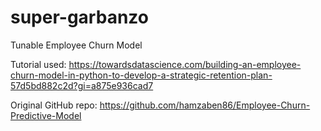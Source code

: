 # super-garbanzo
Tunable Employee Churn Model

Tutorial used: https://towardsdatascience.com/building-an-employee-churn-model-in-python-to-develop-a-strategic-retention-plan-57d5bd882c2d?gi=a875e936cad7

Original GitHub repo: https://github.com/hamzaben86/Employee-Churn-Predictive-Model
